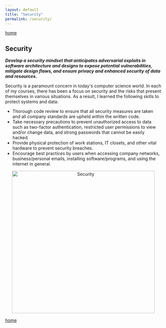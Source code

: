```yaml
---
layout: default
title: "Security"
permalink: /security/
---
```

[home](https://sramirez457.github.io/)


## Security
**_Develop a security mindset that anticipates adversarial exploits in software architecture and designs to expose potential vulnerabilities, mitigate design flaws, and ensure privacy and enhanced security of data and resources._**

Security is a paramount concern in today's computer science world. In each of my courses, there has been a focus on security and the risks that present themselves in various situations. As a result, I learned the following skills to protect systems and data:
- Thorough code review to ensure that all security measures are taken and all company standards are upheld within the written code. 
- Take necessary precautions to prevent unauthorized access to data such as two-factor authentication, restricted user permissions to view and/or change data, and strong passwords that cannot be easily hacked. 
- Provide physical protection of work stations, IT closets, and other vital hardware to prevent security breaches. 
- Encourage best practices by users when accessing company networks, business/personal emails, installing software/programs, and using the internet in general. 

<p align="center">
  <img width="460" alt="Security" src="https://user-images.githubusercontent.com/73710194/102028883-d6d7d580-3d71-11eb-9b72-7ba37da84258.png">
</p>



[home](https://sramirez457.github.io/)
